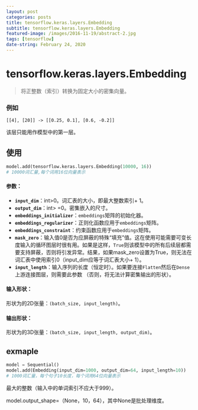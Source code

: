 ```yaml
---
layout: post
categories: posts
title: tensorflow.keras.layers.Embedding
subtitle: tensorflow.keras.layers.Embedding
featured-image: /images/2016-11-19/abstract-2.jpg
tags: [tensorflow]
date-string: February 24, 2020
---
```


# tensorflow.keras.layers.Embedding

> 将正整数（索引）转换为固定大小的密集向量。

### 例如

`[[4], [20]] -> [[0.25, 0.1], [0.6, -0.2]]`

该层只能用作模型中的第一层。

## 使用

```python
model.add(tensorflow.keras.layers.Embedding(10000, 16))
# 10000词汇量,每个词用16位向量表示
```

#### 参数：

-   **`input_dim`**：int>0。词汇表的大小，即最大整数索引+ 1。
-   **`output_dim`**：int> =0。密集嵌入的尺寸。
-   **`embeddings_initializer`**：`embeddings`矩阵的初始化器。
-   **`embeddings_regularizer`**：正则化函数应用于`embeddings`矩阵。
-   **`embeddings_constraint`**：约束函数应用于`embeddings`矩阵。
-   **`mask_zero`**：输入值0是否为应屏蔽的特殊“填充”值。这在使用可能需要可变长度输入的循环图层时很有用。如果是这样，`True`则该模型中的所有后续层都需要支持屏蔽，否则将引发异常。结果，如果mask_zero设置为True，则无法在词汇表中使用索引0（input_dim应等于词汇表大小+ 1）。
-   **`input_length`**：输入序列的长度（恒定时）。如果要连接`Flatten`然后在`Dense`上游连接图层，则需要此参数 （否则，将无法计算密集输出的形状）。

#### 输入形状：

形状为的2D张量：`(batch_size, input_length)`。

#### 输出形状：

形状为的3D张量：`(batch_size, input_length, output_dim)`。

## exmaple

```python
model = Sequential()
model.add(Embedding(input_dim=1000, output_dim=64, input_length=10))
# 1000词汇量，每个句子10长度，每个词用64位向量表示
```

最大的整数（输入中的单词索引不应大于999）。

model.output_shape=（None，10，64），其中None是批处理维度。